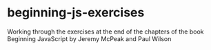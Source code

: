# beginning-js-exercises
Working through the exercises at the end of the chapters of the book Beginning JavaScript by Jeremy McPeak and Paul Wilson

